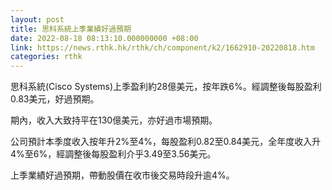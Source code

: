 ```yaml
---
layout: post
title: 思科系統上季業績好過預期
date: 2022-08-18 08:13:10.000000000 +08:00
link: https://news.rthk.hk/rthk/ch/component/k2/1662910-20220818.htm
categories: rthk
---
```


思科系統(Cisco Systems)上季盈利約28億美元，按年跌6%。經調整後每股盈利0.83美元，好過預期。

期內，收入大致持平在130億美元，亦好過市場預期。

公司預計本季度收入按年升2%至4%，每股盈利0.82至0.84美元，全年度收入升4%至6%，經調整後每股盈利介乎3.49至3.56美元。

上季業績好過預期，帶動股價在收市後交易時段升逾4%。

